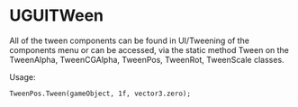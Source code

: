UGUITWeen
=========

All of the tween components can be found in UI/Tweening  of the components menu or can be accessed,
via the static method Tween on the TweenAlpha, TweenCGAlpha,
TweenPos, TweenRot, TweenScale classes.

Usage:
```
TweenPos.Tween(gameObject, 1f, vector3.zero);
```
